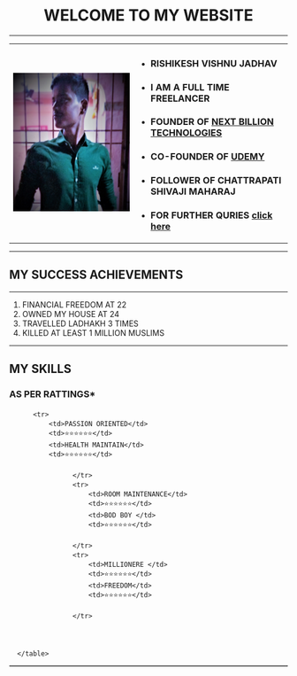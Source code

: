 <!DOCTYPE html>
<html lang="en">
<head>
    <meta charset="UTF-8">
    <meta http-equiv="X-UA-Compatible" content="IE=edge">
    <meta name="viewport" content="width=device-width, initial-scale=1.0">
    <title>MY EMPIRE</title>
</head>
<body> 
    <center><h1>WELCOME TO MY WEBSITE</h1></center> <hr>
    <table cellspacing='20'>
    <tr>
     <td> <img src="IMG_20201114_213716.jpg" alt="MY PHOTO" width="500" height="250"></td>
     <td>
        <ul>
        <li><h3>RISHIKESH VISHNU JADHAV</h3></li>
        <li><H3>I AM A FULL TIME FREELANCER</H3> </li> 
         <li><h3>FOUNDER OF <a href="https://www.billion.com/"target=blank_><strong> NEXT BILLION TECHNOLOGIES</p></h3></strong></a></li>
         <li><h3>CO-FOUNDER OF <a href="https://www.UDEMY.com/"target=blank_><strong>UDEMY</strong></a> </h3></li>
         <li><h3>FOLLOWER OF CHATTRAPATI SHIVAJI MAHARAJ </h3></li>
         <li><h3>FOR FURTHER QURIES <a href="CONTACT01.html" target="blank_">click here</h3></li></a>
        </ul>
    
         

</tr>
</table>
<hr>

<h2>MY SUCCESS ACHIEVEMENTS</h2> <hr>
 <ol>
     <li>FINANCIAL FREEDOM AT 22</li>
     <li>OWNED MY HOUSE AT 24</li>
     <li>TRAVELLED LADHAKH 3 TIMES</li>
     <li>KILLED AT LEAST 1 MILLION MUSLIMS</li></td>
     </ol><hr>
     <h2>MY SKILLS</h2>
     <h3>AS PER RATTINGS*</h3>
      <table border="1"
          
      
          <tr>
              <td>PASSION ORIENTED</td>
              <td>⭐⭐⭐⭐⭐⭐</td>
              <td>HEALTH MAINTAIN</td>
              <td>⭐⭐⭐⭐⭐⭐</td>           
                         
                    </tr>
                    <tr>
                        <td>ROOM MAINTENANCE</td>
                        <td>⭐⭐⭐⭐⭐⭐</td>
                        <td>BOD BOY </td>
                        <td>⭐⭐⭐⭐⭐⭐</td> 

                    </tr>
                    <tr>
                        <td>MILLIONERE </td>
                        <td>⭐⭐⭐⭐⭐⭐</td>
                        <td>FREEDOM</td>
                        <td>⭐⭐⭐⭐⭐⭐</td> 
                        
                    </tr>
          
              
        
      </table>
</body>
</html>
